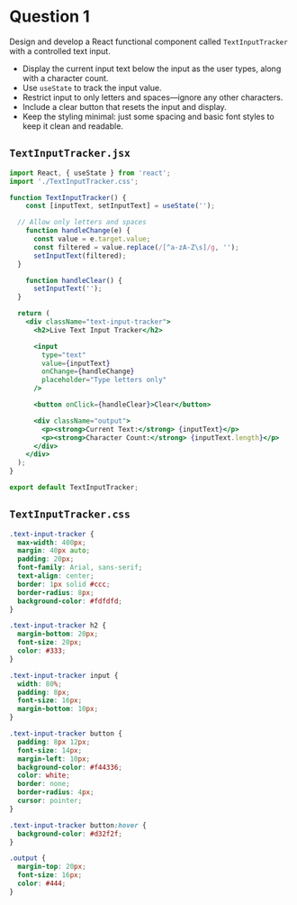 
# Question 1

Design and develop a React functional component called `TextInputTracker` with a controlled text input. 
* Display the current input text below the input as the user types, along with a character count. 
* Use `useState` to track the input value. 
* Restrict input to only letters and spaces—ignore any other characters. 
* Include a clear button that resets the input and display. 
* Keep the styling minimal: just some spacing and basic font styles to keep it clean and readable.

## `TextInputTracker.jsx`

```jsx
import React, { useState } from 'react';
import './TextInputTracker.css';

function TextInputTracker() {
	const [inputText, setInputText] = useState('');

  // Allow only letters and spaces
	function handleChange(e) {
	  const value = e.target.value;
	  const filtered = value.replace(/[^a-zA-Z\s]/g, '');
	  setInputText(filtered);
  }

	function handleClear() {
	  setInputText('');
  }

  return (
    <div className="text-input-tracker">
      <h2>Live Text Input Tracker</h2>

      <input
        type="text"
        value={inputText}
        onChange={handleChange}
        placeholder="Type letters only"
      />

      <button onClick={handleClear}>Clear</button>

      <div className="output">
        <p><strong>Current Text:</strong> {inputText}</p>
        <p><strong>Character Count:</strong> {inputText.length}</p>
      </div>
    </div>
  );
}

export default TextInputTracker;
```

## `TextInputTracker.css`

```css
.text-input-tracker {
  max-width: 400px;
  margin: 40px auto;
  padding: 20px;
  font-family: Arial, sans-serif;
  text-align: center;
  border: 1px solid #ccc;
  border-radius: 8px;
  background-color: #fdfdfd;
}

.text-input-tracker h2 {
  margin-bottom: 20px;
  font-size: 20px;
  color: #333;
}

.text-input-tracker input {
  width: 80%;
  padding: 8px;
  font-size: 16px;
  margin-bottom: 10px;
}

.text-input-tracker button {
  padding: 8px 12px;
  font-size: 14px;
  margin-left: 10px;
  background-color: #f44336;
  color: white;
  border: none;
  border-radius: 4px;
  cursor: pointer;
}

.text-input-tracker button:hover {
  background-color: #d32f2f;
}

.output {
  margin-top: 20px;
  font-size: 16px;
  color: #444;
}
```

